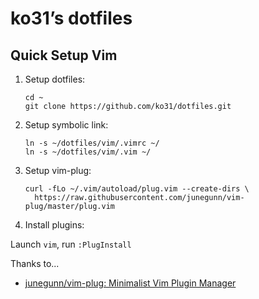 # ko31’s dotfiles

## Quick Setup Vim

1. Setup dotfiles:

    ```
    cd ~
    git clone https://github.com/ko31/dotfiles.git
    ```

2. Setup symbolic link:

    ```
    ln -s ~/dotfiles/vim/.vimrc ~/
    ln -s ~/dotfiles/vim/.vim ~/
    ```

3. Setup vim-plug:

    ```
    curl -fLo ~/.vim/autoload/plug.vim --create-dirs \
      https://raw.githubusercontent.com/junegunn/vim-plug/master/plug.vim
    ```

4. Install plugins:

Launch `vim`, run `:PlugInstall` 

Thanks to...

* [junegunn/vim-plug: Minimalist Vim Plugin Manager](https://github.com/junegunn/vim-plug)
